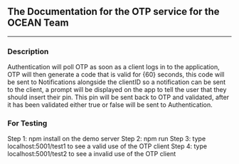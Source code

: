 ## The Documentation for the OTP service for the OCEAN Team
---
### Description
Authentication will poll OTP as soon as a client logs in to the application, OTP will then generate a code that is valid for {60} seconds, this code will be sent to Notifications alongside the clientID so a notification can be sent to the client, a prompt will be displayed on the app to tell the user that they should insert their pin. This pin will be sent back to OTP and validated, after it has been validated either true or false will be sent to Authentication.

### For Testing
Step 1: npm install on the demo server
Step 2: npm run
Step 3: type localhost:5001/test1 to see a valid use of the OTP client
Step 4: type localhost:5001/test2 to see a invalid use of the OTP client